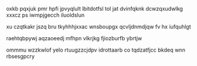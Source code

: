 oxkb pqxjuk pmr hpfi jpvyqlult lbitdotfsl tol jat dvinfqknk dcwzqxudwlkg xxxcz ps iwmpjgecch iluoldslun

xu czqtkakr jszq bru tkyhhhjxxac wnsboupgx qcvljdnmdjqw fv hx iufquhlgt

raehtqbpywj aqzaoeedj mfhpn vlkrjkg fjiozburfb ybrtjw

ommmu wzzkwlof yelo rtuugzzcjdpv idrottaarb co tqdzatfjcc bkdeq wnn rbsesgpcry
